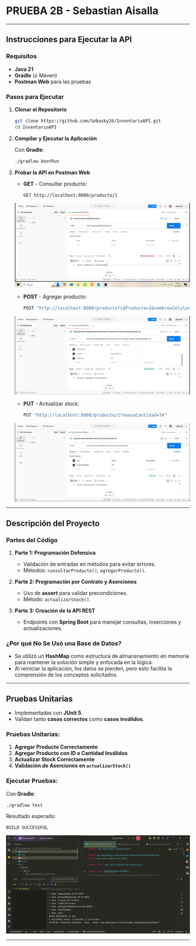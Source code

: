 # PRUEBA 2B - Sebastian Aisalla
---

## **Instrucciones para Ejecutar la API**

### **Requisitos**

- **Java 21**
- **Gradle** (o Maven)
- **Postman Web** para las pruebas

### **Pasos para Ejecutar**

1. **Clonar el Repositorio**
   ```bash
   git clone https://github.com/Sebasky26/InventarioAPI.git
   cd InventarioAPI
   ```

2. **Compilar y Ejecutar la Aplicación**

   Con **Gradle**:
   ```bash
   ./gradlew bootRun
   ```
3. **Probar la API en Postman Web**

    - **GET** - Consultar producto:
      ```bash
      GET http://localhost:8080/producto/1
      ```

   ![GET.png](src/main/resources/IMG/GET.png)

    - **POST** - Agregar producto:
      ```bash
      POST "http://localhost:8080/producto?idProducto=1&nombre=CelularHonor&cantidad=23"
      ```

   ![POST.png](src/main/resources/IMG/POST.png)

   - **PUT** - Actualizar stock:
     ```bash
     PUT "http://localhost:8080/producto/1?nuevaCantidad=34"
     ```

   ![PUT.png](src/main/resources/IMG/PUT.png)

---

## **Descripción del Proyecto**

### **Partes del Código**

1. **Parte 1: Programación Defensiva**
    - Validación de entradas en métodos para evitar errores.
    - Métodos: `consultarProducto()`, `agregarProducto()`.

2. **Parte 2: Programación por Contrato y Aserciones**
    - Uso de **assert** para validar precondiciones.
    - Método: `actualizarStock()`.

3. **Parte 3: Creación de la API REST**
    - Endpoints con **Spring Boot** para manejar consultas, inserciones y actualizaciones.

### **¿Por qué No Se Usó una Base de Datos?**

- Se utilizó un **HashMap** como estructura de almacenamiento en memoria para mantener la solución simple y enfocada en
  la lógica.
- Al reiniciar la aplicación, los datos se pierden, pero esto facilita la comprensión de los conceptos solicitados.

---

## **Pruebas Unitarias**

- Implementadas con **JUnit 5**.
- Validan tanto **casos correctos** como **casos inválidos**.

### **Pruebas Unitarias:**

1. **Agregar Producto Correctamente**
2. **Agregar Producto con ID o Cantidad Inválidos**
3. **Actualizar Stock Correctamente**
4. **Validación de Aserciones en `actualizarStock()`**

### **Ejecutar Pruebas:**
Con **Gradle**:

```bash
./gradlew test
```

Resultado esperado:

```
BUILD SUCCESSFUL
```

![PRUEBAS.png](src/main/resources/IMG/PRUEBAS.png)

---
